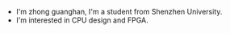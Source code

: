 - I'm zhong guanghan, I'm a student from Shenzhen University.
- I'm interested in CPU design and FPGA.
